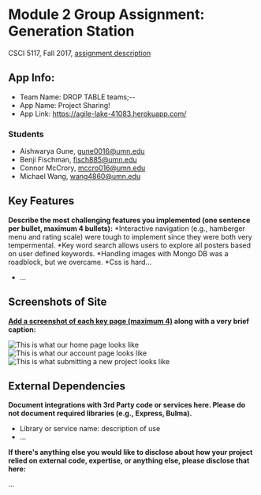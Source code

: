 # Module 2 Group Assignment: Generation Station

CSCI 5117, Fall 2017, [assignment description](https://docs.google.com/document/d/1Z_NWRqz4M6dhsfzU2l9alMWpy0PK0xj38uP8qPEZvdY/edit?usp=sharing)

## App Info:

* Team Name: DROP TABLE teams;--
* App Name: Project Sharing!
* App Link: <https://agile-lake-41083.herokuapp.com/>

### Students

* Aishwarya Gune, gune0016@umn.edu
* Benji Fischman, fisch885@umn.edu
* Connor McCrory, mccro016@umn.edu
* Michael Wang,   wang4860@umn.edu


## Key Features

**Describe the most challenging features you implemented
(one sentence per bullet, maximum 4 bullets):**
*Interactive navigation (e.g., hamberger menu and rating scale) were tough to implement since they were both very tempermental.
*Key word search allows users to explore all posters based on user defined keywords.
*Handling images with Mongo DB was a roadblock, but we overcame.
*Css is hard...
* ...


## Screenshots of Site

**[Add a screenshot of each key page (maximum 4)](https://stackoverflow.com/questions/10189356/how-to-add-screenshot-to-readmes-in-github-repository)
along with a very brief caption:**

![This is what our home page looks like](https://i.imgur.com/E9JVs2d.png)
![This is what our account page looks like](https://i.imgur.com/RxLxzL0.png)
![This is what submitting a new project looks like](https://i.imgur.com/q2XCO9d.png)


## External Dependencies

**Document integrations with 3rd Party code or services here.
Please do not document required libraries (e.g., Express, Bulma).**

* Library or service name: description of use
* ...

**If there's anything else you would like to disclose about how your project
relied on external code, expertise, or anything else, please disclose that
here:**

...

